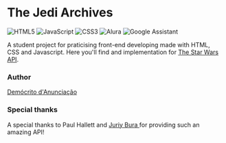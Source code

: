# The Jedi Archives

![HTML5](https://img.shields.io/badge/html5-%23E34F26.svg?style=for-the-badge&logo=html5&logoColor=white)
![JavaScript](https://img.shields.io/badge/javascript-%23323330.svg?style=for-the-badge&logo=javascript&logoColor=%23F7DF1E)
![CSS3](https://img.shields.io/badge/css3-%231572B6.svg?style=for-the-badge&logo=css3&logoColor=white)
![Alura](https://img.shields.io/badge/Alura-%2301080e.svg?style=for-the-badge&logo=a&logoColor=white)
![Google Assistant](https://img.shields.io/badge/google%20gemini-4285F4?style=for-the-badge&logo=google%20gemini&logoColor=white)

A student project for praticising front-end developing made with HTML, CSS and Javascript. Here you'll find and implementation for [The Star Wars API](https://swapi.dev).

### Author
[Demócrito d'Anunciação](https://github.com/democrito88)

### Special thanks
A special thanks to Paul Hallett and [Juriy Bura ](https://github.com/juriy) for providing such an amazing API!
